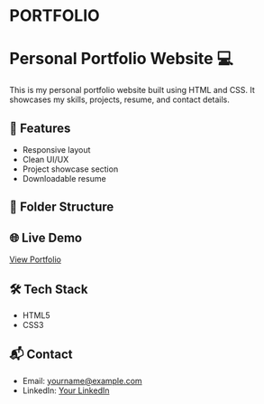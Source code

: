 # PORTFOLIO
# Personal Portfolio Website 💻

This is my personal portfolio website built using HTML and CSS. It showcases my skills, projects, resume, and contact details.

## 🚀 Features
- Responsive layout
- Clean UI/UX
- Project showcase section
- Downloadable resume

## 📁 Folder Structure

## 🌐 Live Demo
[View Portfolio](https://Ronit049.github.io/personal-portfolio)

## 🛠️ Tech Stack
- HTML5
- CSS3

## 📬 Contact
- Email: yourname@example.com
- LinkedIn: [Your LinkedIn](#)
